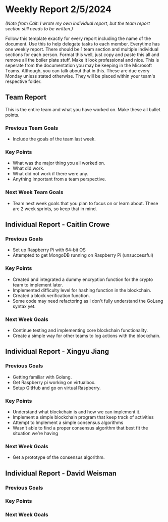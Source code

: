 # Weekly Report 2/5/2024
*(Note from Cait: I wrote my own individual report, but the team report section still needs to be written.)*

Follow this template exactly for every report including the name of the document. Use this to help delegate tasks to each member. Everytime has one weekly report. There should be 1 team section and multiple individual sections for each person.
Format this well, just copy and paste this all and remove all the boiler plate stuff. Make it look professional and nice. This is seperate from the documentation you may be keeping in the Microsoft Teams. Although, you can talk about that in this. These are due every Monday unless stated otherwise. They will be placed within your team's respective folder.

## Team Report
This is the entire team and what you have worked on. Make these all bullet points.

### Previous Team Goals
- Include the goals of the team last week.

### Key Points
- What was the major thing you all worked on.
- What did work.
- What did not work if there were any.
- Anything important from a team perspective.

### Next Week Team Goals
- Team next week goals that you plan to focus on or learn about. These are 2 week sprints, so keep that in mind.

## Individual Report - Caitlin Crowe
### Previous Goals
- Set up Raspberry Pi with 64-bit OS
- Attempted to get MongoDB running on Raspberry Pi (unsuccessful)

### Key Points
- Created and integrated a dummy encryption function for the crypto team to implement later.
- Implemented difficulty level for hashing function in the blockchain.
- Created a block verification function.
- Some code may need refactoring as I don't fully understand the GoLang syntax yet.

### Next Week Goals
- Continue testing and implementing core blockchain functionality.
- Create a simple way for other teams to log actions with the blockchain.

## Individual Report - Xingyu Jiang
### Previous Goals
- Getting familiar with Golang.
- Get Raspberry pi working on virtualbox.
- Setup GitHub and go on virtual Raspberry.
### Key Points
- Understand what blockchain is and how we can implement it.
- Implement a simple blockchain program that keep track of activities
- Attempt to Implement a simple consensus algorithms
- Wasn't able to find a proper consensus algorithm that best fit the situation we’re having

### Next Week Goals
- Get a prototype of the consensus algorithm.

## Individual Report - David Weisman
### Previous Goals

### Key Points

### Next Week Goals

